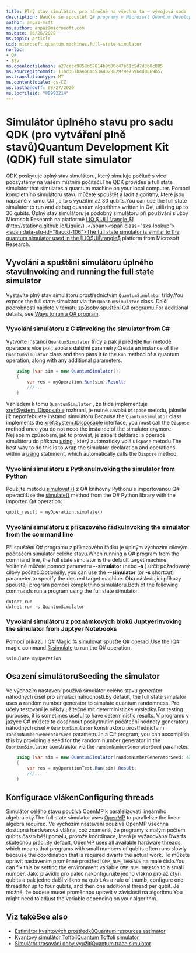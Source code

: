 ```yaml
---
title: Plný stav simulátoru pro náročné na všechna ta – vývojová sada
description: Naučte se spouštět Q# programy v Microsoft Quantum Development Kit úplný stav simulátoru.
author: anpaz-msft
ms.author: anpaz@microsoft.com
ms.date: 06/26/2020
ms.topic: article
uid: microsoft.quantum.machines.full-state-simulator
no-loc:
- Q#
- $$v
ms.openlocfilehash: a27cece9858d62814b9d80c47e61c5d7d3b8c885
ms.sourcegitcommit: 11bd357baeb6ab53a402882979e75964d0869b57
ms.translationtype: MT
ms.contentlocale: cs-CZ
ms.lasthandoff: 08/27/2020
ms.locfileid: "88992214"
---
```

# <a name="quantum-development-kit-qdk-full-state-simulator"></a><span data-ttu-id="8accd-103">Simulátor úplného stavu pro sadu QDK (pro vytváření plně stavů)</span><span class="sxs-lookup"><span data-stu-id="8accd-103">Quantum Development Kit (QDK) full state simulator</span></span>

<span data-ttu-id="8accd-104">QDK poskytuje úplný stav simulátoru, který simuluje počítač s více podsystémy na vašem místním počítači.</span><span class="sxs-lookup"><span data-stu-id="8accd-104">The QDK provides a full state simulator that simulates a quantum machine on your local computer.</span></span> <span data-ttu-id="8accd-105">Pomocí kompletního simulátoru stavu můžete spouštět a ladit algoritmy, které jsou napsané v rámci Q# , a to s využitím až 30 qubits.</span><span class="sxs-lookup"><span data-stu-id="8accd-105">You can use the full state simulator to run and debug quantum algorithms written in Q#, utilizing up to 30 qubits.</span></span> <span data-ttu-id="8accd-106">Úplný stav simulátoru je podobný simulátoru při používání služby Microsoft Research na platformě  [LIQ $ UI | \rangle $](http://stationq.github.io/Liquid/) .</span><span class="sxs-lookup"><span data-stu-id="8accd-106">The full state simulator is similar to the quantum simulator used in the  [LIQ$Ui|\rangle$](http://stationq.github.io/Liquid/) platform from Microsoft Research.</span></span>

## <a name="invoking-and-running-the-full-state-simulator"></a><span data-ttu-id="8accd-107">Vyvolání a spuštění simulátoru úplného stavu</span><span class="sxs-lookup"><span data-stu-id="8accd-107">Invoking and running the full state simulator</span></span>

<span data-ttu-id="8accd-108">Vystavíte plný stav simulátoru prostřednictvím `QuantumSimulator` třídy.</span><span class="sxs-lookup"><span data-stu-id="8accd-108">You expose the full state simulator via the `QuantumSimulator` class.</span></span> <span data-ttu-id="8accd-109">Další podrobnosti najdete v tématu [způsoby spuštění Q# programu](xref:microsoft.quantum.guide.host-programs).</span><span class="sxs-lookup"><span data-stu-id="8accd-109">For additional details, see [Ways to run a Q# program](xref:microsoft.quantum.guide.host-programs).</span></span>

### <a name="invoking-the-simulator-from-c"></a><span data-ttu-id="8accd-110">Vyvolání simulátoru z C #</span><span class="sxs-lookup"><span data-stu-id="8accd-110">Invoking the simulator from C#</span></span>

<span data-ttu-id="8accd-111">Vytvořte instanci `QuantumSimulator` třídy a pak ji předejte `Run` metodě operace s více poli, spolu s dalšími parametry.</span><span class="sxs-lookup"><span data-stu-id="8accd-111">Create an instance of the `QuantumSimulator` class and then pass it to the `Run` method of a quantum operation, along with any additional parameters.</span></span>
```csharp
    using (var sim = new QuantumSimulator())
    {
        var res = myOperation.Run(sim).Result;
        ///...
    }
```

<span data-ttu-id="8accd-112">Vzhledem k tomu `QuantumSimulator` , že třída implementuje <xref:System.IDisposable> rozhraní, je nutné zavolat `Dispose` metodu, jakmile již nepotřebujete instanci simulátoru.</span><span class="sxs-lookup"><span data-stu-id="8accd-112">Because the `QuantumSimulator` class implements the <xref:System.IDisposable> interface, you must call the `Dispose` method once you do not need the instance of the simulator anymore.</span></span> <span data-ttu-id="8accd-113">Nejlepším způsobem, jak to provést, je zabalit deklaraci a operace simulátoru do příkazu [using](https://docs.microsoft.com/dotnet/csharp/language-reference/keywords/using-statement) , který automaticky volá `Dispose` metodu.</span><span class="sxs-lookup"><span data-stu-id="8accd-113">The best way to do this is to wrap the simulator declaration and operations within a [using](https://docs.microsoft.com/dotnet/csharp/language-reference/keywords/using-statement) statement, which automatically calls the `Dispose` method.</span></span>

### <a name="invoking-the-simulator-from-python"></a><span data-ttu-id="8accd-114">Vyvolání simulátoru z Pythonu</span><span class="sxs-lookup"><span data-stu-id="8accd-114">Invoking the simulator from Python</span></span>

<span data-ttu-id="8accd-115">Použijte metodu [simulovat ()](https://docs.microsoft.com/python/qsharp-core/qsharp.loader.qsharpcallable) z Q# knihovny Pythonu s importovanou Q# operací:</span><span class="sxs-lookup"><span data-stu-id="8accd-115">Use the [simulate()](https://docs.microsoft.com/python/qsharp-core/qsharp.loader.qsharpcallable) method from the Q# Python library with the imported Q# operation:</span></span>

```python
qubit_result = myOperation.simulate()
```

### <a name="invoking-the-simulator-from-the-command-line"></a><span data-ttu-id="8accd-116">Vyvolání simulátoru z příkazového řádku</span><span class="sxs-lookup"><span data-stu-id="8accd-116">Invoking the simulator from the command line</span></span>

<span data-ttu-id="8accd-117">Při spuštění Q# programu z příkazového řádku je úplným výchozím cílovým počítačem simulátor celého stavu.</span><span class="sxs-lookup"><span data-stu-id="8accd-117">When running a Q# program from the command line, the full state simulator is the default target machine.</span></span> <span data-ttu-id="8accd-118">Volitelně můžete pomocí parametru **--simulátor** (nebo **-s** ) určit požadovaný cílový počítač.</span><span class="sxs-lookup"><span data-stu-id="8accd-118">Optionally, you can use the **--simulator** (or **-s** shortcut) parameter to specify the desired target machine.</span></span> <span data-ttu-id="8accd-119">Oba následující příkazy spouštějí program pomocí kompletního simulátoru.</span><span class="sxs-lookup"><span data-stu-id="8accd-119">Both of the following commands run a program using the full state simulator.</span></span> 

```dotnetcli
dotnet run
dotnet run -s QuantumSimulator
```

### <a name="invoking-the-simulator-from-juptyer-notebooks"></a><span data-ttu-id="8accd-120">Vyvolání simulátoru z poznámkových bloků Juptyer</span><span class="sxs-lookup"><span data-stu-id="8accd-120">Invoking the simulator from Juptyer Notebooks</span></span>

<span data-ttu-id="8accd-121">Pomocí příkazu I Q# Magic [% simulovat](xref:microsoft.quantum.iqsharp.magic-ref.simulate) spusťte Q# operaci.</span><span class="sxs-lookup"><span data-stu-id="8accd-121">Use the IQ# magic command [%simulate](xref:microsoft.quantum.iqsharp.magic-ref.simulate) to run the Q# operation.</span></span>

```
%simulate myOperation
```
## <a name="seeding-the-simulator"></a><span data-ttu-id="8accd-122">Osazení simulátoru</span><span class="sxs-lookup"><span data-stu-id="8accd-122">Seeding the simulator</span></span>

<span data-ttu-id="8accd-123">Ve výchozím nastavení používá simulátor celého stavu generátor náhodných čísel pro simulaci náhodnosti.</span><span class="sxs-lookup"><span data-stu-id="8accd-123">By default, the full state simulator uses a random number generator to simulate quantum randomness.</span></span> <span data-ttu-id="8accd-124">Pro účely testování je někdy užitečné mít deterministické výsledky.</span><span class="sxs-lookup"><span data-stu-id="8accd-124">For testing purposes, it is sometimes useful to have deterministic results.</span></span> <span data-ttu-id="8accd-125">V programu v jazyce C# můžete to dosáhnout poskytnutím počáteční hodnoty generátoru náhodných čísel v `QuantumSimulator` konstruktoru prostřednictvím `randomNumberGeneratorSeed` parametru.</span><span class="sxs-lookup"><span data-stu-id="8accd-125">In a C# program, you can accomplish this by providing a seed for the random number generator in the `QuantumSimulator` constructor via the `randomNumberGeneratorSeed` parameter.</span></span>

```csharp
    using (var sim = new QuantumSimulator(randomNumberGeneratorSeed: 42))
    {
        var res = myOperationTest.Run(sim).Result;
        ///...
    }
```

## <a name="configuring-threads"></a><span data-ttu-id="8accd-126">Konfigurace vláken</span><span class="sxs-lookup"><span data-stu-id="8accd-126">Configuring threads</span></span>

<span data-ttu-id="8accd-127">Simulátor celého stavu používá [OpenMP](http://www.openmp.org/) k paralelizovatí lineárního algebraický.</span><span class="sxs-lookup"><span data-stu-id="8accd-127">The full state simulator uses [OpenMP](http://www.openmp.org/) to parallelize the linear algebra required.</span></span> <span data-ttu-id="8accd-128">Ve výchozím nastavení používá OpenMP všechna dostupná hardwarová vlákna, což znamená, že programy s malým počtem qubits často běží pomalu, protože koordinace, která je vyžadována Dwarfs skutečnou práci.</span><span class="sxs-lookup"><span data-stu-id="8accd-128">By default, OpenMP uses all available hardware threads, which means that programs with small numbers of qubits often runs slowly because the coordination that is required dwarfs the actual work.</span></span> <span data-ttu-id="8accd-129">To můžete opravit nastavením proměnné prostředí `OMP_NUM_THREADS` na malé číslo.</span><span class="sxs-lookup"><span data-stu-id="8accd-129">You can fix this by setting the environment variable `OMP_NUM_THREADS` to a small number.</span></span> <span data-ttu-id="8accd-130">Jako pravidlo pro palec nakonfigurujte jedno vlákno pro až čtyři qubits a pak jedno další vlákno na qubit.</span><span class="sxs-lookup"><span data-stu-id="8accd-130">As a rule of thumb, configure one thread for up to four qubits, and then one additional thread per qubit.</span></span> <span data-ttu-id="8accd-131">Je možné, že budete muset proměnnou upravit v závislosti na algoritmu.</span><span class="sxs-lookup"><span data-stu-id="8accd-131">You might need to adjust the variable depending on your algorithm.</span></span>

## <a name="see-also"></a><span data-ttu-id="8accd-132">Viz také</span><span class="sxs-lookup"><span data-stu-id="8accd-132">See also</span></span>

- [<span data-ttu-id="8accd-133">Estimátor kvantových prostředků</span><span class="sxs-lookup"><span data-stu-id="8accd-133">Quantum resources estimator</span></span>](xref:microsoft.quantum.machines.resources-estimator)
- [<span data-ttu-id="8accd-134">Kvantový simulátor Toffoli</span><span class="sxs-lookup"><span data-stu-id="8accd-134">Quantum Toffoli simulator</span></span>](xref:microsoft.quantum.machines.toffoli-simulator)
- [<span data-ttu-id="8accd-135">Simulátor trasování doby využití</span><span class="sxs-lookup"><span data-stu-id="8accd-135">Quantum trace simulator</span></span>](xref:microsoft.quantum.machines.qc-trace-simulator.intro)